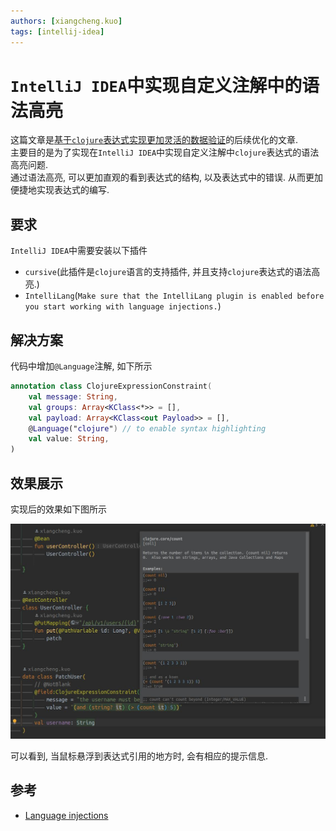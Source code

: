 ```yaml
---
authors: [xiangcheng.kuo]
tags: [intellij-idea]
---
```


# `IntelliJ IDEA`中实现自定义注解中的语法高亮

这篇文章是[基于`clojure`表达式实现更加灵活的数据验证](/blog/2023/03/02/clojure-validation)的后续优化的文章.<br/>
主要目的是为了实现在`IntelliJ IDEA`中实现自定义注解中`clojure`表达式的语法高亮问题.<br/>
通过语法高亮, 可以更加直观的看到表达式的结构, 以及表达式中的错误. 从而更加便捷地实现表达式的编写.<br/>

<!--truncate-->

## 要求

`IntelliJ IDEA`中需要安装以下插件

- `cursive`(此插件是`clojure`语言的支持插件, 并且支持`clojure`表达式的语法高亮.)
- `IntelliLang`(`Make sure that the IntelliLang plugin is enabled before you start working with language injections.`)

## 解决方案

代码中增加`@Language`注解, 如下所示

```kotlin title="ClojureExpressionConstraint.kt"
annotation class ClojureExpressionConstraint(
	val message: String,
	val groups: Array<KClass<*>> = [],
	val payload: Array<KClass<out Payload>> = [],
	@Language("clojure") // to enable syntax highlighting
	val value: String,
)
```

## 效果展示

实现后的效果如下图所示

![idea-clojure-syntax-highlighting](/2023-03-14-intellij-idea-language-injection.jpeg)

可以看到, 当鼠标悬浮到表达式引用的地方时, 会有相应的提示信息.<br/>

## 参考

- [Language injections](https://www.jetbrains.com/help/idea/using-language-injections.html)